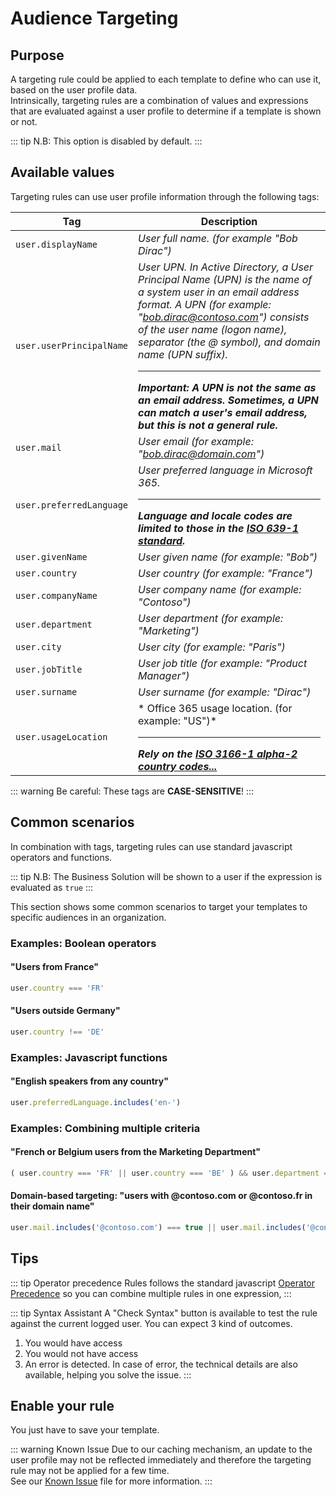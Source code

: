 # Audience Targeting
<Classification label="public" />

## Purpose
A targeting rule could be applied to each template to define who can use it, based on the user profile data.  
Intrinsically, targeting rules are a combination of values and expressions that are evaluated against a user profile to determine if a template is shown or not.

::: tip
N.B: This option is disabled by default.
:::

## Available values
Targeting rules can use user profile information through the following tags:

| Tag | Description |
|-----|-------------|
| ```user.displayName``` | *User full name. (for example "Bob Dirac")*
| ```user.userPrincipalName``` | *User UPN. In Active Directory, a User Principal Name (UPN) is the name of a system user in an email address format. A UPN (for example: "bob.dirac@contoso.com") consists of the user name (logon name), separator (the @ symbol), and domain name (UPN suffix).* <hr>***Important: A UPN is not the same as an email address. Sometimes, a UPN can match a user's email address, but this is not a general rule.*** | 
| ```user.mail``` | *User email (for example: "bob.dirac@domain.com")* |
| ```user.preferredLanguage``` | *User preferred language in Microsoft 365.* <hr>***Language and locale codes are limited to those in the [ISO 639-1 standard](https://en.wikipedia.org/wiki/ISO_639-1).*** |
| ```user.givenName``` | *User given name (for example: "Bob")* |
| ```user.country``` | *User country (for example: "France")* |
| ```user.companyName``` | *User company name (for example: "Contoso")* |
| ```user.department``` | *User department (for example: "Marketing")* |
| ```user.city``` | *User city (for example: "Paris")* |
| ```user.jobTitle``` | *User job title (for example: "Product Manager")* |
| ```user.surname``` | *User surname (for example: "Dirac")* |
| ```user.usageLocation``` |* Office 365 usage location. (for example: "US")* <hr>***Rely on the [ISO 3166-1 alpha-2 country codes...](https://en.wikipedia.org/wiki/ISO_3166-1_alpha-2)*** |

::: warning
Be careful: These tags are **CASE-SENSITIVE**!
:::

## Common scenarios
In combination with tags, targeting rules can use standard javascript operators and functions.

::: tip
N.B: The Business Solution will be shown to a user if the expression is evaluated as ```true```
:::

This section shows some common scenarios to target your templates to specific audiences in an organization.

### Examples: Boolean operators

#### "Users from France"
```javascript
user.country === 'FR'
```
#### "Users outside Germany"
```javascript
user.country !== 'DE'
```

### Examples: Javascript functions

#### "English speakers from any country"
```javascript
user.preferredLanguage.includes('en-')
```

### Examples: Combining multiple criteria

#### "French or Belgium users from the Marketing Department"
```javascript
( user.country === 'FR' || user.country === 'BE' ) && user.department === 'Marketing'
```

#### Domain-based targeting: "users with @contoso.com or @contoso.fr in their domain name"
```javascript
user.mail.includes('@contoso.com') === true || user.mail.includes('@contoso.fr') === true
```

## Tips
::: tip Operator precedence
Rules follows the standard javascript [Operator Precedence](https://developer.mozilla.org/en-US/docs/Web/JavaScript/Reference/Operators/Operator_Precedence) so you can combine multiple rules in one expression, 
:::

::: tip Syntax Assistant
A "Check Syntax" button is available to test the rule against the current logged user. You can expect 3 kind of outcomes.
1. You would have access
2. You would not have access
3. An error is detected. In case of error, the technical details are also available, helping you solve the issue.
:::

## Enable your rule
You just have to save your template.

::: warning Known Issue
Due to our caching mechanism, an update to the user profile may not be reflected immediately and therefore the targeting rule may not be applied for a few time.  
See our [Known Issue](../salestimplatform/knownissues.md#🚩-audience-targeting-rules-are-not-immediately-applied-to-recently-updated-user-profiles) file for more information.
:::
